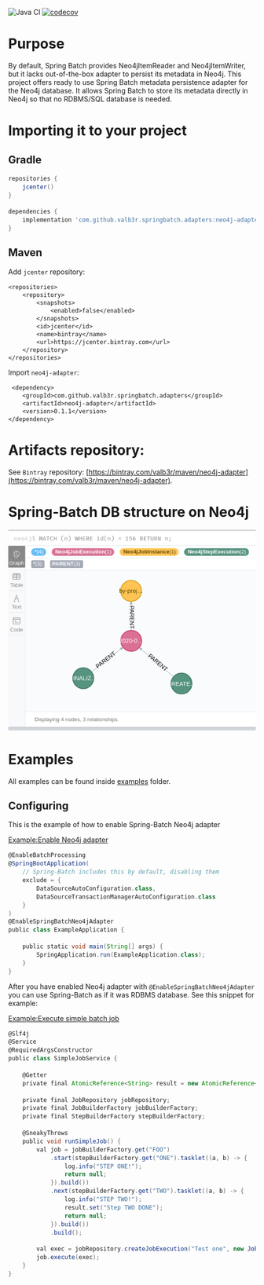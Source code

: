 ![Java CI](https://github.com/valb3r/springbatch-neo4j-adapter/workflows/Java%20CI/badge.svg?branch=master)
[![codecov](https://codecov.io/gh/valb3r/springbatch-neo4j-adapter/branch/master/graph/badge.svg)](https://codecov.io/gh/valb3r/springbatch-neo4j-adapter)


# Purpose

By default, Spring Batch provides Neo4jItemReader and Neo4jItemWriter, but it lacks out-of-the-box adapter 
to persist its metadata in Neo4j. This project offers ready to use Spring Batch metadata persistence adapter 
for the Neo4j database. It allows Spring Batch to store its metadata directly in Neo4j so that no RDBMS/SQL database 
is needed.

# Importing it to your project

## Gradle

```groovy
repositories {
    jcenter()
}

dependencies {
    implementation 'com.github.valb3r.springbatch.adapters:neo4j-adapter:0.1.1'
}
```

## Maven

Add `jcenter` repository:

```
<repositories>
    <repository>
        <snapshots>
            <enabled>false</enabled>
        </snapshots>
        <id>jcenter</id>
        <name>bintray</name>
        <url>https://jcenter.bintray.com</url>
    </repository>
</repositories>
```

Import `neo4j-adapter`:
```
 <dependency>
    <groupId>com.github.valb3r.springbatch.adapters</groupId>
    <artifactId>neo4j-adapter</artifactId>
    <version>0.1.1</version>
</dependency>

```

# Artifacts repository:

See `Bintray` repository: [https://bintray.com/valb3r/maven/neo4j-adapter](https://bintray.com/valb3r/maven/neo4j-adapter).

# Spring-Batch DB structure on Neo4j

![DB structure](docs/db_structure.png)

# Examples

All examples can be found inside [examples](examples) folder.

## Configuring 

This is the example of how to enable Spring-Batch Neo4j adapter

[Example:Enable Neo4j adapter](examples/src/main/java/com/github/valb3r/springbatch/adapters/examples/neo4j/ExampleApplication.java#L10-L26)
```groovy
@EnableBatchProcessing
@SpringBootApplication(
    // Spring-Batch includes this by default, disabling them
    exclude = {
        DataSourceAutoConfiguration.class,
        DataSourceTransactionManagerAutoConfiguration.class
    }
)
@EnableSpringBatchNeo4jAdapter
public class ExampleApplication {

    public static void main(String[] args) {
        SpringApplication.run(ExampleApplication.class);
    }
}
```

After you have enabled Neo4j adapter with `@EnableSpringBatchNeo4jAdapter` you can use Spring-Batch as if it was 
RDBMS database. See this snippet for example:

[Example:Execute simple batch job](examples/src/main/java/com/github/valb3r/springbatch/adapters/examples/neo4j/SimpleJobService.java#L16-L47)
```groovy
@Slf4j
@Service
@RequiredArgsConstructor
public class SimpleJobService {

    @Getter
    private final AtomicReference<String> result = new AtomicReference<>();

    private final JobRepository jobRepository;
    private final JobBuilderFactory jobBuilderFactory;
    private final StepBuilderFactory stepBuilderFactory;

    @SneakyThrows
    public void runSimpleJob() {
        val job = jobBuilderFactory.get("FOO")
            .start(stepBuilderFactory.get("ONE").tasklet((a, b) -> {
                log.info("STEP ONE!");
                return null;
            }).build())
            .next(stepBuilderFactory.get("TWO").tasklet((a, b) -> {
                log.info("STEP TWO!");
                result.set("Step TWO DONE");
                return null;
            }).build())
            .build();

        val exec = jobRepository.createJobExecution("Test one", new JobParameters());
        job.execute(exec);
    }
}
```
